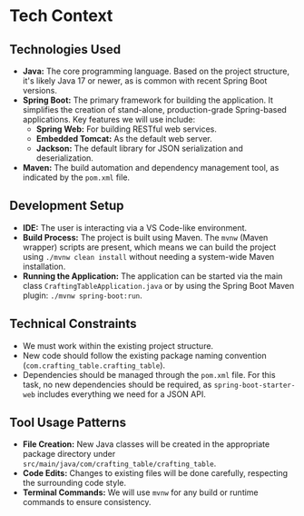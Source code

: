 # Tech Context

## Technologies Used

-   **Java:** The core programming language. Based on the project structure, it's likely Java 17 or newer, as is common with recent Spring Boot versions.
-   **Spring Boot:** The primary framework for building the application. It simplifies the creation of stand-alone, production-grade Spring-based applications. Key features we will use include:
    -   **Spring Web:** For building RESTful web services.
    -   **Embedded Tomcat:** As the default web server.
    -   **Jackson:** The default library for JSON serialization and deserialization.
-   **Maven:** The build automation and dependency management tool, as indicated by the `pom.xml` file.

## Development Setup

-   **IDE:** The user is interacting via a VS Code-like environment.
-   **Build Process:** The project is built using Maven. The `mvnw` (Maven wrapper) scripts are present, which means we can build the project using `./mvnw clean install` without needing a system-wide Maven installation.
-   **Running the Application:** The application can be started via the main class `CraftingTableApplication.java` or by using the Spring Boot Maven plugin: `./mvnw spring-boot:run`.

## Technical Constraints

-   We must work within the existing project structure.
-   New code should follow the existing package naming convention (`com.crafting_table.crafting_table`).
-   Dependencies should be managed through the `pom.xml` file. For this task, no new dependencies should be required, as `spring-boot-starter-web` includes everything we need for a JSON API.

## Tool Usage Patterns

-   **File Creation:** New Java classes will be created in the appropriate package directory under `src/main/java/com/crafting_table/crafting_table`.
-   **Code Edits:** Changes to existing files will be done carefully, respecting the surrounding code style.
-   **Terminal Commands:** We will use `mvnw` for any build or runtime commands to ensure consistency.
